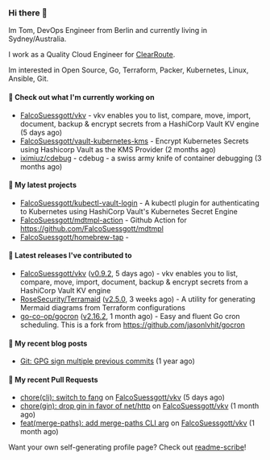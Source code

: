 ### Hi there 👋

Im Tom, DevOps Engineer from Berlin and currently living in Sydney/Australia.

I work as a Quality Cloud Engineer for [ClearRoute](https://clearroute.io).

Im interested in Open Source, Go, Terraform, Packer, Kubernetes, Linux, Ansible, Git.

#### 👷 Check out what I'm currently working on

- [FalcoSuessgott/vkv](https://github.com/FalcoSuessgott/vkv) - vkv enables you to list, compare, move, import, document, backup &amp; encrypt secrets from a HashiCorp Vault KV engine (5 days ago)
- [FalcoSuessgott/vault-kubernetes-kms](https://github.com/FalcoSuessgott/vault-kubernetes-kms) - Encrypt Kubernetes Secrets using Hashicorp Vault as the KMS Provider (2 months ago)
- [iximiuz/cdebug](https://github.com/iximiuz/cdebug) - cdebug - a swiss army knife of container debugging (3 months ago)

#### 🌱 My latest projects

- [FalcoSuessgott/kubectl-vault-login](https://github.com/FalcoSuessgott/kubectl-vault-login) - A kubectl plugin for authenticating to Kubernetes using HashiCorp Vault&#39;s Kubernetes Secret Engine
- [FalcoSuessgott/mdtmpl-action](https://github.com/FalcoSuessgott/mdtmpl-action) - Github Action for https://github.com/FalcoSuessgott/mdtmpl
- [FalcoSuessgott/homebrew-tap](https://github.com/FalcoSuessgott/homebrew-tap) - 

#### 🔭 Latest releases I've contributed to

- [FalcoSuessgott/vkv](https://github.com/FalcoSuessgott/vkv) ([v0.9.2](https://github.com/FalcoSuessgott/vkv/releases/tag/v0.9.2), 5 days ago) - vkv enables you to list, compare, move, import, document, backup &amp; encrypt secrets from a HashiCorp Vault KV engine
- [RoseSecurity/Terramaid](https://github.com/RoseSecurity/Terramaid) ([v2.5.0](https://github.com/RoseSecurity/Terramaid/releases/tag/v2.5.0), 3 weeks ago) - A utility for generating Mermaid diagrams from Terraform configurations
- [go-co-op/gocron](https://github.com/go-co-op/gocron) ([v2.16.2](https://github.com/go-co-op/gocron/releases/tag/v2.16.2), 1 month ago) - Easy and fluent Go cron scheduling. This is a fork from https://github.com/jasonlvhit/gocron

#### 📜 My recent blog posts

- [Git: GPG sign multiple previous commits](https://morelly.de/post/20240328_git_gpg_sign_commits/) (1 year ago)

#### 🔨 My recent Pull Requests

- [chore(cli): switch to fang](https://github.com/FalcoSuessgott/vkv/pull/375) on [FalcoSuessgott/vkv](https://github.com/FalcoSuessgott/vkv) (5 days ago)
- [chore(gin): drop gin in favor of net/http](https://github.com/FalcoSuessgott/vkv/pull/370) on [FalcoSuessgott/vkv](https://github.com/FalcoSuessgott/vkv) (1 month ago)
- [feat(merge-paths): add merge-paths CLI arg](https://github.com/FalcoSuessgott/vkv/pull/369) on [FalcoSuessgott/vkv](https://github.com/FalcoSuessgott/vkv) (1 month ago)

Want your own self-generating profile page? Check out [readme-scribe](https://github.com/muesli/readme-scribe)!